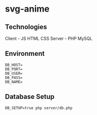 # svg-anime

## Technologies
Client - JS HTML CSS
Server - PHP MySQL

## Environment
```
DB_HOST=
DB_PORT=
DB_USER=
DB_PASS=
DB_NAME=
```

## Database Setup
`DB_SETUP=true php server/db.php`
